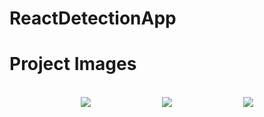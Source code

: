 # ReactDetectionApp


# Project Images
</br>
<div style="display: flex; flex-direction: row; justify-content: space-evenly">
<img src="https://github.com/HarunResitKarahan/ReactNativeDetectionApp/blob/master/Adsız.png">
<img src="https://github.com/HarunResitKarahan/ReactNativeDetectionApp/blob/master/2.png" >
<img src="https://github.com/HarunResitKarahan/ReactNativeDetectionApp/blob/master/3.png" >
</div>
</br>
